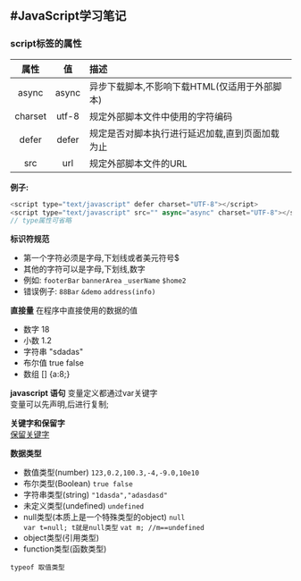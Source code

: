 #JavaScript学习笔记
----
### script标签的属性  
属性 | 值 | 描述
:----:|:----:|:----
async | async | 异步下载脚本,不影响下载HTML(仅适用于外部脚本)
charset |utf-8 | 规定外部脚本文件中使用的字符编码
defer | defer | 规定是否对脚本执行进行延迟加载,直到页面加载为止
src | url |规定外部脚本文件的URL

**例子:**
```javascript
<script type="text/javascript" defer charset="UTF-8"></script>
<script type="text/javascript" src="" async="async" charset="UTF-8"></script>
// type属性可省略
```

**标识符规范**
* 第一个字符必须是字母,下划线或者美元符号$  
* 其他的字符可以是字母,下划线,数字  
* 例如:
`footerBar`  `bannerArea` `_userName` `$home2`
* 错误例子:
`88Bar` `&demo` `address(info)`

**直接量**
在程序中直接使用的数据的值  
* 数字  18
* 小数  1.2
* 字符串  "sdadas"
* 布尔值  true false
* 数组 \[\]  \{a\:8\;\}

**javascript 语句**
变量定义都通过var关键字  
变量可以先声明,后进行复制;

**关键字和保留字**  
[保留关键字](http://www.runoob.com/js/js-reserved.html)

**数据类型**
* 数值类型(number)
`123,0.2,100.3,-4,-9.0,10e10`
* 布尔类型(Boolean)
`true false`
* 字符串类型(string)
`"1dasda","adasdasd"`
* 未定义类型(undefined)
`undefined`
* null类型(本质上是一个特殊类型的object)
`null`  
`var t=null; t就是null类型`
`vat m; //m==undefined`
* object类型(引用类型)
* function类型(函数类型)
  
`typeof 取值类型`